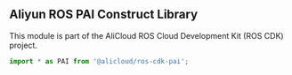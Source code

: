 ## Aliyun ROS PAI Construct Library

This module is part of the AliCloud ROS Cloud Development Kit (ROS CDK) project.

```python
import * as PAI from '@alicloud/ros-cdk-pai';
```

